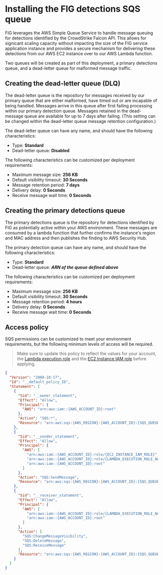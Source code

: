 # Installing the FIG detections SQS queue
FIG leverages the AWS Simple Queue Service to handle message queuing for detections identified by the CrowdStrike Falcon API. This allows for signicant scaling capacity without impacting the size of the FIG service application instance and provides a secure mechanism for delivering these detections from our AWS EC2 instance over to our AWS Lambda function.

Two queues will be created as part of this deployment, a primary detections queue, and a dead-letter queue for malformed message traffic.

## Creating the dead-letter queue (DLQ)
The dead-letter queue is the repository for messages received by our primary queue that are either malformed, have timed out or are incapable of being handled. Messages arrive in this queue after first failing processing within our primary detection queue. Messages retained in the dead-message queue are available for up to 7 days after failing. (This setting can be changed within the dead-letter queue message retention configuration.)

The dead-letter queue can have any name, and should have the following characteristics:
+ Type: __Standard__
+ Dead-letter queue: __Disabled__

The following characteristics can be customized per deployment requirements:
+ Maximum message size: __256 KB__
+ Default visibility timeout: __30 Seconds__
+ Message retention period: __7 days__
+ Delivery delay: __0 Seconds__
+ Receive message wait time: __0 Seconds__

## Creating the primary detections queue
The primary detections queue is the repository for detections identified by FIG as potentially active within your AWS environment. These messages are consumed by a lambda function that further confirms the instance's region and MAC address and then publishes the finding to AWS Security Hub.

The primary detection queue can have any name, and should have the following characteristics:
+ Type: __Standard__
+ Dead-letter queue: __*ARN of the queue defined above*__

The following characteristics can be customized per deployment requirements:
+ Maximum message size: __256 KB__
+ Default visibility timeout: __30 Seconds__
+ Message retention period: __4 hours__
+ Delivery delay: __0 Seconds__
+ Receive message wait time: __0 Seconds__

## Access policy
SQS permissions can be customized to meet your environment requirements, but the following minimum levels of access will be required.

> Make sure to update this policy to reflect the values for your account, the [Lambda execution role](lambda-install.md) and the [EC2 Instance IAM role](manual-install.md) before applying.

```json
{
  "Version": "2008-10-17",
  "Id": "__default_policy_ID",
  "Statement": [
    {
      "Sid": "__owner_statement",
      "Effect": "Allow",
      "Principal": {
        "AWS": "arn:aws:iam::{AWS_ACCOUNT_ID}:root"
      },
      "Action": "SQS:*",
      "Resource": "arn:aws:sqs:{AWS_REGION}:{AWS_ACCOUNT_ID}:{SQS_QUEUE_NAME}"
    },
    {
      "Sid": "__sender_statement",
      "Effect": "Allow",
      "Principal": {
        "AWS": [
          "arn:aws:iam::{AWS_ACCOUNT_ID}:role/{EC2_INSTANCE_IAM_ROLE}",
          "arn:aws:iam::{AWS_ACCOUNT_ID}:role/{LAMBDA_EXECUTION_ROLE_NAME}",
          "arn:aws:iam::{AWS_ACCOUNT_ID}:root"
        ]
      },
      "Action": "SQS:SendMessage",
      "Resource": "arn:aws:sqs:{AWS_REGION}:{AWS_ACCOUNT_ID}:{SQS_QUEUE_NAME}"
    },
    {
      "Sid": "__receiver_statement",
      "Effect": "Allow",
      "Principal": {
        "AWS": [
          "arn:aws:iam::{AWS_ACCOUNT_ID}:role/{LAMBDA_EXECUTION_ROLE_NAME}",
          "arn:aws:iam::{AWS_ACCOUNT_ID}:root"
        ]
      },
      "Action": [
        "SQS:ChangeMessageVisibility",
        "SQS:DeleteMessage",
        "SQS:ReceiveMessage"
      ],
      "Resource": "arn:aws:sqs:{AWS_REGION}:{AWS_ACCOUNT_ID}:{SQS_QUEUE_NAME}"
    }
  ]
}
```